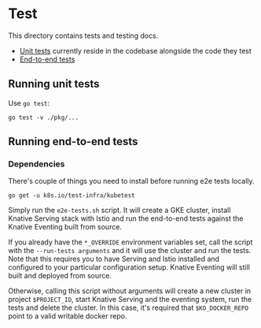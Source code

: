 # Test

This directory contains tests and testing docs.

* [Unit tests](#running-unit-tests) currently reside in the codebase alongside the code they test
* [End-to-end tests](#running-end-to-end-tests)


## Running unit tests

Use `go test`:

```shell
go test -v ./pkg/...
```

## Running end-to-end tests

### Dependencies

There's couple of things you need to install before running e2e tests locally.

```shell
go get -u k8s.io/test-infra/kubetest
```

Simply run the `e2e-tests.sh` script. It will create a GKE cluster, install Knative Serving
stack with Istio and run the end-to-end tests against the Knative Eventing built from source.

If you already have the `*_OVERRIDE` environment variables set, call
the script with the `--run-tests arguments` and it will use the cluster
and run the tests. Note that this requires you to have Serving and Istio
installed and configured to your particular configuration setup. Knative Eventing will
still built and deployed from source.

Otherwise, calling this script without arguments will create a new cluster in
project `$PROJECT_ID`, start Knative Serving and the eventing system, run the
tests and delete the cluster. In this case, it's required that `$KO_DOCKER_REPO`
point to a valid writable docker repo.
